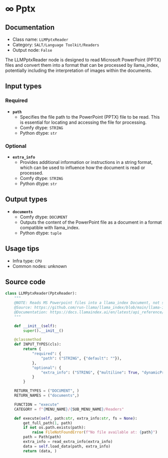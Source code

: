 # ∞ Pptx
## Documentation
- Class name: `LLMPptxReader`
- Category: `SALT/Language Toolkit/Readers`
- Output node: `False`

The LLMPptxReader node is designed to read Microsoft PowerPoint (PPTX) files and convert them into a format that can be processed by llama_index, potentially including the interpretation of images within the documents.
## Input types
### Required
- **`path`**
    - Specifies the file path to the PowerPoint (PPTX) file to be read. This is essential for locating and accessing the file for processing.
    - Comfy dtype: `STRING`
    - Python dtype: `str`
### Optional
- **`extra_info`**
    - Provides additional information or instructions in a string format, which can be used to influence how the document is read or processed.
    - Comfy dtype: `STRING`
    - Python dtype: `str`
## Output types
- **`documents`**
    - Comfy dtype: `DOCUMENT`
    - Outputs the content of the PowerPoint file as a document in a format compatible with llama_index.
    - Python dtype: `tuple`
## Usage tips
- Infra type: `CPU`
- Common nodes: unknown


## Source code
```python
class LLMPptxReader(PptxReader):
    """
    @NOTE: Reads MS Powerpoint files into a llama_index Document, not sure if images are interpreted
    @Source: https://github.com/run-llama/llama_index/blob/main/llama-index-integrations/readers/llama-index-readers-file/llama_index/readers/file/slides/base.py
    @Documentation: https://docs.llamaindex.ai/en/latest/api_reference/readers/file/#llama_index.readers.file.PptxReader
    """

    def __init__(self):
        super().__init__()

    @classmethod
    def INPUT_TYPES(cls):
        return {
            "required": {
                "path": ("STRING", {"default": ""}),
            },
            "optional": {
                "extra_info": ("STRING", {"multiline": True, "dynamicPrompts": False, "default": "{}"}),
            }
        }

    RETURN_TYPES = ("DOCUMENT", )
    RETURN_NAMES = ("documents",)

    FUNCTION = "execute"
    CATEGORY = f"{MENU_NAME}/{SUB_MENU_NAME}/Readers"

    def execute(self, path:str, extra_info:str, fs = None):
        get_full_path(1, path)
        if not os.path.exists(path):
            raise FileNotFoundError(f"No file available at: {path}")
        path = Path(path)
        extra_info = read_extra_info(extra_info)
        data = self.load_data(path, extra_info)
        return (data, )

```

